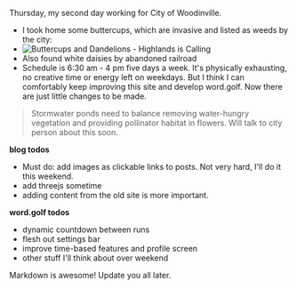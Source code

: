 
Thursday, my second day working for City of Woodinville.

- I took home some buttercups, which are invasive and listed as weeds by the city:
- ![Buttercups and Dandelions - Highlands is Calling](https://highlandsiscalling.com/wp-content/uploads/2018/05/buttercups-g.jpg)
- Also found white daisies by abandoned railroad
- Schedule is 6:30 am - 4 pm five days a week. It's physically exhausting, no creative time or energy left on weekdays. But I think I can comfortably keep improving this site and develop word.golf. Now there are just little changes to be made.

> Stormwater ponds need to balance removing water-hungry vegetation and providing pollinator habitat in flowers. Will talk to city person about this soon.

**blog todos**
- Must do: add images as clickable links to posts. Not very hard, I'll do it this weekend. 
- add threejs sometime
- adding content from the old site is more important. 

**word.golf todos**

- dynamic countdown between runs
- flesh out settings bar
- improve time-based features and profile screen
- other stuff I'll think about over weekend

Markdown is awesome! Update you all later.
